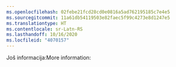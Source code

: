 ```yaml
---
ms.openlocfilehash: 02febe21fcd28cd0e0816a5ad762195185c7e4e5
ms.sourcegitcommit: 11a61db54119503e82faec5f99c4273e8d1247e5
ms.translationtype: HT
ms.contentlocale: sr-Latn-RS
ms.lasthandoff: 10/16/2020
ms.locfileid: "4070157"
---
```

<span data-ttu-id="3eb88-101">Još informacija:</span><span class="sxs-lookup"><span data-stu-id="3eb88-101">More information:</span></span>